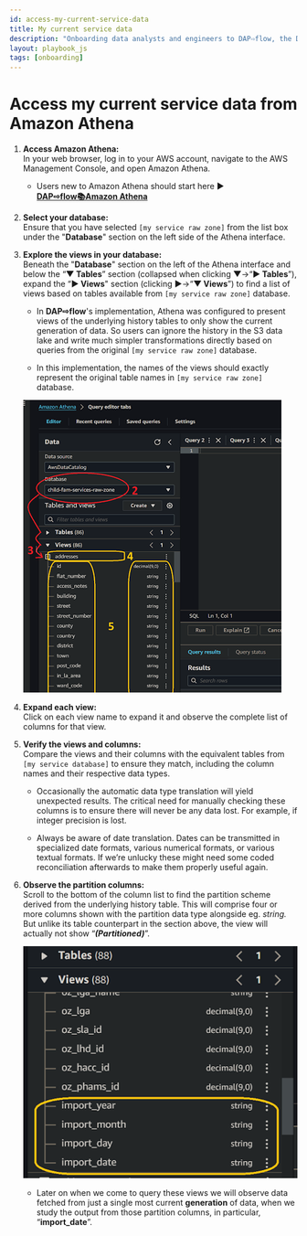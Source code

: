 ```yaml
---
id: access-my-current-service-data
title: My current service data
description: "Onboarding data analysts and engineers to DAP⇨flow, the Data Analytics Platform Airflow integration."
layout: playbook_js
tags: [onboarding]
---
```


# Access my current service data from Amazon Athena

1. **Access Amazon Athena:**   
   In your web browser, log in to your AWS account, navigate to the AWS Management Console, and open Amazon Athena. 
   
   * Users new to Amazon Athena should start here ►  
   **[DAP⇨flow📚Amazon Athena](../onboarding/access-my-Amazon-Athena-database)** 

2. **Select your database:**   
   Ensure that you have selected `[my service raw zone]` from the list box under the "**Database**" section on the left side of the Athena interface.

3. **Explore the views in your database:**   
   Beneath the "**Database**" section on the left of the Athena interface and below the “**▼ Tables**” section (collapsed when clicking **▼**→“**► Tables**”), expand  the “**► Views**" section (clicking **►**→“**▼ Views**”) to find a list of views based on tables available from `[my service raw zone]` database.

   * In **DAP⇨flow**'s implementation, Athena was configured to present views of the underlying history tables to only show the current generation of data. So users can ignore the history in the S3 data lake and write much simpler transformations directly based on queries from the original `[my service raw zone]` database.

   * In this implementation, the names of the views should exactly represent the original table names in  `[my service raw zone]` database.

    ![Fig 2, 3, 4 & 5](../images/access-my-current-service-data-two-five.png)

4. **Expand each view:**   
   Click on each view name to expand it and observe the complete list of columns for that view.

5. **Verify the views and columns:**   
   Compare the views and their columns with the equivalent tables from `[my service database]` to ensure they match, including the column names and their respective data types.

   * Occasionally the automatic data type translation will yield unexpected results. The critical need for manually checking these columns is to ensure there will never be any data lost. For example, if integer precision is lost.

   * Always be aware of date translation. Dates can be transmitted in specialized date formats, various numerical formats, or various textual formats. If we’re unlucky these might need some coded reconciliation afterwards to make them properly useful again.

6. **Observe the partition columns:**  
   Scroll to the bottom of the column list to find the partition scheme derived from the underlying history table. This will comprise four or more columns shown with the partition data type alongside eg. *string.* But unlike its table counterpart in the section above, the view will actually not show “***(Partitioned)***”.

    ![Fig 6](../images/access-my-current-service-data-six.png)  

   * Later on when we come to query these views we will observe data fetched from just a single most current **generation** of data, when we study the output from those partition columns, in particular, “**import\_date**”.  